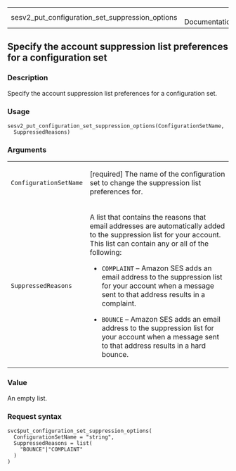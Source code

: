 <table style="width: 100%;">
<tbody>
<tr class="odd">
<td>sesv2_put_configuration_set_suppression_options</td>
<td style="text-align: right;">R Documentation</td>
</tr>
</tbody>
</table>

## Specify the account suppression list preferences for a configuration set

### Description

Specify the account suppression list preferences for a configuration
set.

### Usage

    sesv2_put_configuration_set_suppression_options(ConfigurationSetName,
      SuppressedReasons)

### Arguments

<table>
<colgroup>
<col style="width: 35%" />
<col style="width: 65%" />
</colgroup>
<tbody>
<tr class="odd">
<td><code
id="sesv2_put_configuration_set_suppression_options_:_ConfigurationSetName">ConfigurationSetName</code></td>
<td><p>[required] The name of the configuration set to change the
suppression list preferences for.</p></td>
</tr>
<tr class="even">
<td><code
id="sesv2_put_configuration_set_suppression_options_:_SuppressedReasons">SuppressedReasons</code></td>
<td><p>A list that contains the reasons that email addresses are
automatically added to the suppression list for your account. This list
can contain any or all of the following:</p>
<ul>
<li><p><code>COMPLAINT</code> – Amazon SES adds an email address to the
suppression list for your account when a message sent to that address
results in a complaint.</p></li>
<li><p><code>BOUNCE</code> – Amazon SES adds an email address to the
suppression list for your account when a message sent to that address
results in a hard bounce.</p></li>
</ul></td>
</tr>
</tbody>
</table>

### Value

An empty list.

### Request syntax

    svc$put_configuration_set_suppression_options(
      ConfigurationSetName = "string",
      SuppressedReasons = list(
        "BOUNCE"|"COMPLAINT"
      )
    )
